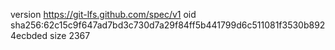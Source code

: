 version https://git-lfs.github.com/spec/v1
oid sha256:62c15c9f647ad7bd3c730d7a29f84ff5b441799d6c511081f3530b8924ecbded
size 2367
